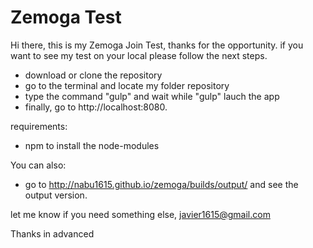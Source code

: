 # Zemoga Test

Hi there, this is my Zemoga Join Test, thanks for the opportunity. if you want to see my test on your local please follow the next steps.

  - download or clone the repository
  - go to the terminal and locate my folder repository
  - type the command "gulp" and wait while "gulp" lauch the app
  - finally, go to http://localhost:8080.

requirements:

- npm to install the node-modules


You can also:
  - go to http://nabu1615.github.io/zemoga/builds/output/ and see the output version.

let me know if you need something else,
javier1615@gmail.com

Thanks in advanced